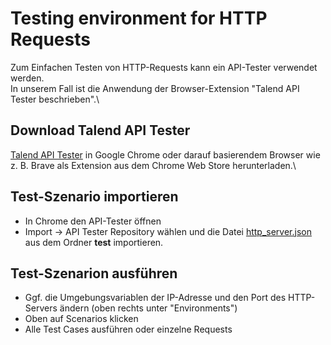 # Testing environment for HTTP Requests
Zum Einfachen Testen von HTTP-Requests kann ein API-Tester verwendet werden.\
In unserem Fall ist die Anwendung der Browser-Extension "Talend API Tester beschrieben".\

## Download Talend API Tester
[Talend API Tester](https://chrome.google.com/webstore/detail/talend-api-tester-free-ed/aejoelaoggembcahagimdiliamlcdmfm) in Google Chrome oder darauf basierendem Browser wie z. B. Brave als Extension aus dem Chrome Web Store herunterladen.\

## Test-Szenario importieren
- In Chrome den API-Tester öffnen
- Import -> API Tester Repository wählen und die Datei [http_server.json](/test/http_server.json) aus dem Ordner **test** importieren.

## Test-Szenarion ausführen
- Ggf. die Umgebungsvariablen der IP-Adresse und den Port des HTTP-Servers ändern (oben rechts unter "Environments")
- Oben auf Scenarios klicken
- Alle Test Cases ausführen oder einzelne Requests
